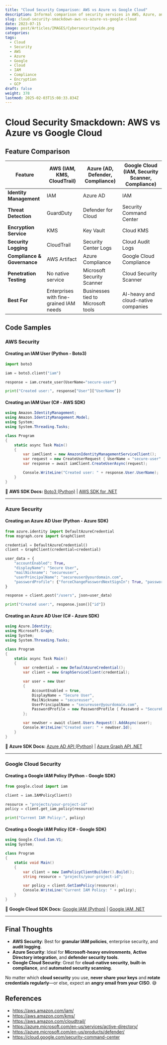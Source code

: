 ```yaml
---
title: "Cloud Security Comparison: AWS vs Azure vs Google Cloud"
description: Informal comparison of security services in AWS, Azure, and Google Cloud, including IAM, compliance, and encryption.
slug: cloud-security-smackdown-aws-vs-azure-vs-google-cloud
date: 2023-07-15
image: post/Articles/IMAGES/Cybersecuritywide.png
categories: 
tags:
  - Cloud
  - Security
  - AWS
  - Azure
  - Google
  - Cloud
  - IAM
  - Compliance
  - Encryption
  - GCP
draft: false
weight: 378
lastmod: 2025-02-03T15:08:33.834Z
---
```

# Cloud Security Smackdown: AWS vs Azure vs Google Cloud

<!-- 
## Introduction

Welcome to the **Cloud Security Thunderdome**, where the big three cloud providers battle for the **ultimate security championship belt!** 🏆💥

Whether you’re trying to **lock down user access**, **encrypt data so even aliens can’t read it**, or **keep logs of every suspicious click**, AWS, Azure, and Google Cloud have you covered.

But which **cloud security solution** is best? Let’s compare **AWS IAM, KMS, and CloudTrail** vs **Azure AD, Defender, and Compliance** vs **Google IAM, Cloud Security Scanner, and Compliance**!
-->

## Feature Comparison

| Feature                     | AWS (IAM, KMS, CloudTrail)              | Azure (AD, Defender, Compliance)   | Google Cloud (IAM, Security Scanner, Compliance) |
| --------------------------- | --------------------------------------- | ---------------------------------- | ------------------------------------------------ |
| **Identity Management**     | IAM                                     | Azure AD                           | IAM                                              |
| **Threat Detection**        | GuardDuty                               | Defender for Cloud                 | Security Command Center                          |
| **Encryption Service**      | KMS                                     | Key Vault                          | Cloud KMS                                        |
| **Security Logging**        | CloudTrail                              | Security Center Logs               | Cloud Audit Logs                                 |
| **Compliance & Governance** | AWS Artifact                            | Azure Compliance                   | Google Cloud Compliance                          |
| **Penetration Testing**     | No native service                       | Microsoft Security Scanner         | Cloud Security Scanner                           |
| **Best For**                | Enterprises with fine-grained IAM needs | Businesses tied to Microsoft tools | AI-heavy and cloud-native companies              |

## Code Samples

### AWS Security

#### **Creating an IAM User (Python - Boto3)**

```python
import boto3

iam = boto3.client("iam")

response = iam.create_user(UserName="secure-user")

print("Created user:", response["User"]["UserName"])
```

#### **Creating an IAM User (C# - AWS SDK)**

```csharp
using Amazon.IdentityManagement;
using Amazon.IdentityManagement.Model;
using System;
using System.Threading.Tasks;

class Program
{
    static async Task Main()
    {
        var iamClient = new AmazonIdentityManagementServiceClient();
        var request = new CreateUserRequest { UserName = "secure-user" };
        var response = await iamClient.CreateUserAsync(request);

        Console.WriteLine("Created user: " + response.User.UserName);
    }
}
```

🔗 **AWS SDK Docs:** [Boto3 (Python)](https://boto3.amazonaws.com/v1/documentation/api/latest/index.html) | [AWS SDK for .NET](https://docs.aws.amazon.com/sdk-for-net/)

***

### Azure Security

#### **Creating an Azure AD User (Python - Azure SDK)**

```python
from azure.identity import DefaultAzureCredential
from msgraph.core import GraphClient

credential = DefaultAzureCredential()
client = GraphClient(credential=credential)

user_data = {
    "accountEnabled": True,
    "displayName": "Secure User",
    "mailNickname": "secureuser",
    "userPrincipalName": "secureuser@yourdomain.com",
    "passwordProfile": {"forceChangePasswordNextSignIn": True, "password": "SecurePassword123!"}
}

response = client.post("/users", json=user_data)

print("Created user:", response.json()["id"])
```

#### **Creating an Azure AD User (C# - Azure SDK)**

```csharp
using Azure.Identity;
using Microsoft.Graph;
using System;
using System.Threading.Tasks;

class Program
{
    static async Task Main()
    {
        var credential = new DefaultAzureCredential();
        var client = new GraphServiceClient(credential);

        var user = new User
        {
            AccountEnabled = true,
            DisplayName = "Secure User",
            MailNickname = "secureuser",
            UserPrincipalName = "secureuser@yourdomain.com",
            PasswordProfile = new PasswordProfile { Password = "SecurePassword123!", ForceChangePasswordNextSignIn = true }
        };

        var newUser = await client.Users.Request().AddAsync(user);
        Console.WriteLine("Created user: " + newUser.Id);
    }
}
```

🔗 **Azure SDK Docs:** [Azure AD API (Python)](https://learn.microsoft.com/en-us/graph/api/user-post-users) | [Azure Graph API .NET](https://learn.microsoft.com/en-us/dotnet/api/microsoft.graph)

***

### Google Cloud Security

#### **Creating a Google IAM Policy (Python - Google SDK)**

```python
from google.cloud import iam

client = iam.IAMPolicyClient()

resource = "projects/your-project-id"
policy = client.get_iam_policy(resource)

print("Current IAM Policy:", policy)
```

#### **Creating a Google IAM Policy (C# - Google SDK)**

```csharp
using Google.Cloud.Iam.V1;
using System;

class Program
{
    static void Main()
    {
        var client = new IamPolicyClientBuilder().Build();
        string resource = "projects/your-project-id";

        var policy = client.GetIamPolicy(resource);
        Console.WriteLine("Current IAM Policy: " + policy);
    }
}
```

🔗 **Google Cloud SDK Docs:** [Google IAM (Python)](https://cloud.google.com/python/docs/reference/iam) | [Google IAM .NET](https://cloud.google.com/dotnet/docs/reference/iam/latest)

***

## Final Thoughts

* **AWS Security**: Best for **granular IAM policies**, enterprise security, and **audit logging**.
* **Azure Security**: Ideal for **Microsoft-heavy environments**, **Active Directory integration**, and **defender security tools**.
* **Google Cloud Security**: Great for **cloud-native security**, **built-in compliance**, and **automated security scanning**.

No matter which **cloud security** you use, **never share your keys** and **rotate credentials regularly**—or else, expect an **angry email from your CISO**. 😅

## References

* https://aws.amazon.com/iam/
* https://aws.amazon.com/kms/
* https://aws.amazon.com/cloudtrail/
* https://azure.microsoft.com/en-us/services/active-directory/
* https://azure.microsoft.com/en-us/products/defender/
* https://cloud.google.com/security-command-center
